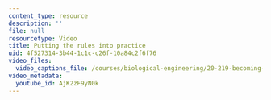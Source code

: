 ```yaml
---
content_type: resource
description: ''
file: null
resourcetype: Video
title: Putting the rules into practice
uid: 4f527314-3b44-1c1c-c26f-10a84c2f6f76
video_files:
  video_captions_file: /courses/biological-engineering/20-219-becoming-the-next-bill-nye-writing-and-hosting-the-educational-show-january-iap-2015/day-3-storytellers-toolkit-pt.-1/copy2_of_day-3-part-1/AjK2zF9yN0k.vtt
video_metadata:
  youtube_id: AjK2zF9yN0k
---
```

